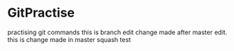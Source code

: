 # GitPractise
practising git commands
this is branch edit
change made after master edit.
this is change made in master
squash test
